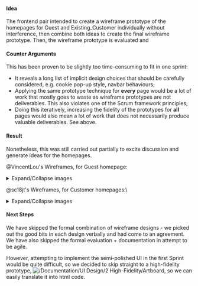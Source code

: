#### Idea
The frontend pair intended to create a wireframe prototype of the homepages for Guest and Existing_Customer individually without interference, then combine both ideas to create the final wireframe prototype. Then, the wireframe prototype is evaluated and 

#### Counter Arguments
This has been proven to be slightly too time-consuming to fit in one sprint:
* It reveals a long list of implicit design choices that should be carefully considered, e.g. cookie pop-up style, navbar behaviours;
* Applying the same prototype technique for **every** page would be a lot of work that mostly goes to waste as wireframe prototypes are not deliverables. This also violates one of the Scrum framework principles;
* Doing this iteratively, increasing the fidelity of the prototypes for **all** pages would also mean a lot of work that does not necessarily produce valuable deliverables. See above.

#### Result
Nonetheless, this was still carried out partially to excite discussion and generate ideas for the homepages.

@VincentLou's Wireframes, for Guest homepage:
<details>
<summary>Expand/Collapse images</summary>
![Wireframe_Guest_1](uploads/bd40d2be203cdb88edea49d64dcd854e/Wireframe_Guest_1.png)
![Wireframe_Guest_2](uploads/f76a526074d22b274869aae119cd7da2/Wireframe_Guest_2.png)
</details>

@sc18jt's Wireframes, for Customer homepages:\
<details>
<summary>Expand/Collapse images</summary>
![The_Vertex-Homepage](uploads/f7c7cf24cc7221ea3672aceb1a01cbaf/The_Vertex-Homepage.jpg)
![The_Vertex-Homepage_Navbar](uploads/4380d0955414c7f5f1732bc11e8b806b/The_Vertex-Homepage_Navbar.png)
</details>

#### Next Steps
We have skipped the formal combination of wireframe designs - we picked out the good bits in each design verbally and had come to an agreement. We have also skipped the formal evaluation + documentation in attempt to be agile.

However, attempting to implement the semi-polished UI in the first Sprint would be quite difficult, so we decided to skip straight to a high-fidelity prototype, ![/Documentation/UI Design/2 High-Fidelity/Artboard](#high-fidelity-artboard), so we can easily translate it into html code.